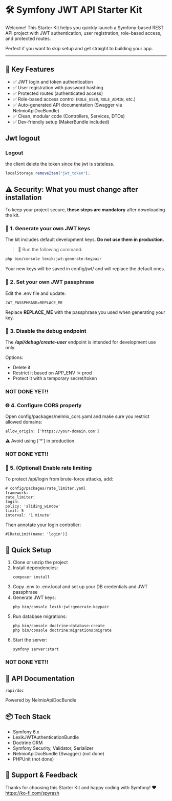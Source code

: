 # 🛠️ Symfony JWT API Starter Kit

Welcome! This Starter Kit helps you quickly launch a Symfony-based REST API project with JWT authentication, user registration, role-based access, and protected routes.

Perfect if you want to skip setup and get straight to building your app.

---

## 🚀 Key Features

- ✅ JWT login and token authentication
- ✅ User registration with password hashing
- ✅ Protected routes (authenticated access)
- ✅ Role-based access control (`ROLE_USER`, `ROLE_ADMIN`, etc.)
- ✅ Auto-generated API documentation (Swagger via NelmioApiDocBundle)
- ✅ Clean, modular code (Controllers, Services, DTOs)
- ✅ Dev-friendly setup (MakerBundle included)
 
## Jwt logout
### Logout
the client delete the token since the jwt is stateless.
```js
localStorage.removeItem("jwt_token");
```

## ⚠️ Security: What you **must** change after installation

To keep your project secure, **these steps are mandatory** after downloading the kit.

### 🔐 1. Generate your own JWT keys

The kit includes default development keys. **Do not use them in production.**

> 🎯 Run the following command:
```bash
php bin/console lexik:jwt:generate-keypair
```
Your new keys will be saved in config/jwt/ and will replace the default ones.

### 🧪 2. Set your own JWT passphrase
Edit the .env file and update:
```
JWT_PASSPHRASE=REPLACE_ME
```
Replace **REPLACE_ME** with the passphrase you used when generating your key.

### 🧯 3. Disable the debug endpoint
The ***/api/debug/create-user*** endpoint is intended for development use only.

Options:

- Delete it
- Restrict it based on APP_ENV != prod
- Protect it with a temporary secret/token

### NOT DONE YET!!
### 🌐 4. Configure CORS properly
Open config/packages/nelmio_cors.yaml and make sure you restrict allowed domains:
```
allow_origin: ['https://your-domain.com']
```
⚠️ Avoid using ['*'] in production.

### NOT DONE YET!!
### 🚦 5. (Optional) Enable rate limiting
To protect /api/login from brute-force attacks, add:
```
# config/packages/rate_limiter.yaml
framework:
rate_limiter:
login:
policy: 'sliding_window'
limit: 5
interval: '1 minute'
```
Then annotate your login controller:
```
#[RateLimit(name: 'login')]
```

## 🔧 Quick Setup
1. Clone or unzip the project
2. Install dependencies:
    ```
    composer install
    ```
3. Copy .env to .env.local and set up your DB credentials and JWT passphrase
4. Generate JWT keys:
   ```
   php bin/console lexik:jwt:generate-keypair
   ```
5. Run database migrations:
    ```
    php bin/console doctrine:database:create
    php bin/console doctrine:migrations:migrate
    ```
6. Start the server:
    ```
    symfony server:start
    ```
### NOT DONE YET!!
## 🧾 API Documentation
```
/api/doc
```
Powered by NelmioApiDocBundle

## 📦 Tech Stack
- Symfony 6.x
- LexikJWTAuthenticationBundle
- Doctrine ORM
- Symfony Security, Validator, Serializer
- NelmioApiDocBundle (Swagger) (not done)
- PHPUnit (not done)

## 💬 Support & Feedback

Thanks for choosing this Starter Kit and happy coding with Symfony! ❤️
https://ko-fi.com/spyrash
